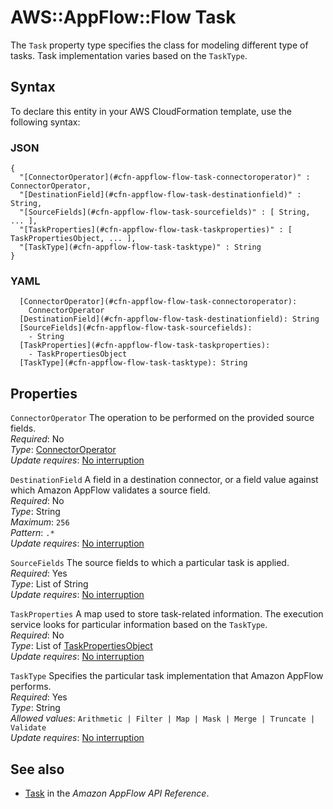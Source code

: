 # AWS::AppFlow::Flow Task<a name="aws-properties-appflow-flow-task"></a>

 The `Task` property type specifies the class for modeling different type of tasks\. Task implementation varies based on the `TaskType`\. 

## Syntax<a name="aws-properties-appflow-flow-task-syntax"></a>

To declare this entity in your AWS CloudFormation template, use the following syntax:

### JSON<a name="aws-properties-appflow-flow-task-syntax.json"></a>

```
{
  "[ConnectorOperator](#cfn-appflow-flow-task-connectoroperator)" : ConnectorOperator,
  "[DestinationField](#cfn-appflow-flow-task-destinationfield)" : String,
  "[SourceFields](#cfn-appflow-flow-task-sourcefields)" : [ String, ... ],
  "[TaskProperties](#cfn-appflow-flow-task-taskproperties)" : [ TaskPropertiesObject, ... ],
  "[TaskType](#cfn-appflow-flow-task-tasktype)" : String
}
```

### YAML<a name="aws-properties-appflow-flow-task-syntax.yaml"></a>

```
  [ConnectorOperator](#cfn-appflow-flow-task-connectoroperator): 
    ConnectorOperator
  [DestinationField](#cfn-appflow-flow-task-destinationfield): String
  [SourceFields](#cfn-appflow-flow-task-sourcefields): 
    - String
  [TaskProperties](#cfn-appflow-flow-task-taskproperties): 
    - TaskPropertiesObject
  [TaskType](#cfn-appflow-flow-task-tasktype): String
```

## Properties<a name="aws-properties-appflow-flow-task-properties"></a>

`ConnectorOperator`  <a name="cfn-appflow-flow-task-connectoroperator"></a>
 The operation to be performed on the provided source fields\.   
*Required*: No  
*Type*: [ConnectorOperator](aws-properties-appflow-flow-connectoroperator.md)  
*Update requires*: [No interruption](https://docs.aws.amazon.com/AWSCloudFormation/latest/UserGuide/using-cfn-updating-stacks-update-behaviors.html#update-no-interrupt)

`DestinationField`  <a name="cfn-appflow-flow-task-destinationfield"></a>
 A field in a destination connector, or a field value against which Amazon AppFlow validates a source field\.   
*Required*: No  
*Type*: String  
*Maximum*: `256`  
*Pattern*: `.*`  
*Update requires*: [No interruption](https://docs.aws.amazon.com/AWSCloudFormation/latest/UserGuide/using-cfn-updating-stacks-update-behaviors.html#update-no-interrupt)

`SourceFields`  <a name="cfn-appflow-flow-task-sourcefields"></a>
 The source fields to which a particular task is applied\.   
*Required*: Yes  
*Type*: List of String  
*Update requires*: [No interruption](https://docs.aws.amazon.com/AWSCloudFormation/latest/UserGuide/using-cfn-updating-stacks-update-behaviors.html#update-no-interrupt)

`TaskProperties`  <a name="cfn-appflow-flow-task-taskproperties"></a>
 A map used to store task\-related information\. The execution service looks for particular information based on the `TaskType`\.   
*Required*: No  
*Type*: List of [TaskPropertiesObject](aws-properties-appflow-flow-taskpropertiesobject.md)  
*Update requires*: [No interruption](https://docs.aws.amazon.com/AWSCloudFormation/latest/UserGuide/using-cfn-updating-stacks-update-behaviors.html#update-no-interrupt)

`TaskType`  <a name="cfn-appflow-flow-task-tasktype"></a>
 Specifies the particular task implementation that Amazon AppFlow performs\.   
*Required*: Yes  
*Type*: String  
*Allowed values*: `Arithmetic | Filter | Map | Mask | Merge | Truncate | Validate`  
*Update requires*: [No interruption](https://docs.aws.amazon.com/AWSCloudFormation/latest/UserGuide/using-cfn-updating-stacks-update-behaviors.html#update-no-interrupt)

## See also<a name="aws-properties-appflow-flow-task--seealso"></a>
+ [Task](https://docs.aws.amazon.com/appflow/1.0/APIReference/API_Task.html) in the *Amazon AppFlow API Reference*\.


